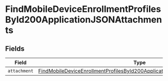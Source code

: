# FindMobileDeviceEnrollmentProfilesById200ApplicationJSONAttachments


## Fields

| Field                                                                                                                                                                                     | Type                                                                                                                                                                                      | Required                                                                                                                                                                                  | Description                                                                                                                                                                               |
| ----------------------------------------------------------------------------------------------------------------------------------------------------------------------------------------- | ----------------------------------------------------------------------------------------------------------------------------------------------------------------------------------------- | ----------------------------------------------------------------------------------------------------------------------------------------------------------------------------------------- | ----------------------------------------------------------------------------------------------------------------------------------------------------------------------------------------- |
| `attachment`                                                                                                                                                                              | [FindMobileDeviceEnrollmentProfilesById200ApplicationJSONAttachmentsAttachment](../../models/operations/findmobiledeviceenrollmentprofilesbyid200applicationjsonattachmentsattachment.md) | :heavy_minus_sign:                                                                                                                                                                        | N/A                                                                                                                                                                                       |